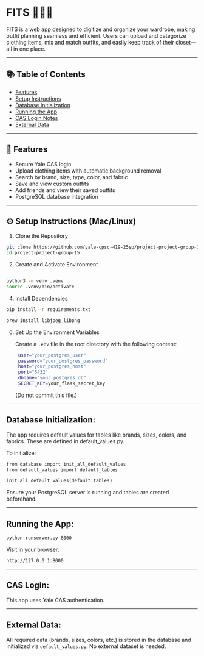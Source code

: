# FITS 👕🧥👗  

FITS is a web app designed to digitize and organize your wardrobe, making outfit planning seamless and efficient. Users can upload and categorize clothing items, mix and match outfits, and easily keep track of their closet—all in one place.

---

## 📚 Table of Contents

- [Features](#-features)
- [Setup Instructions](#️-setup-instructions-maclinux)
- [Database Initialization](#database-initialization)
- [Running the App](#running-the-app)
- [CAS Login Notes](#cas-login-notes)
- [External Data](#external-data)

---

## 🧰 Features

- Secure Yale CAS login
- Upload clothing items with automatic background removal
- Search by brand, size, type, color, and fabric
- Save and view custom outfits
- Add friends and view their saved outfits
- PostgreSQL database integration

---

## ⚙️ Setup Instructions (Mac/Linux)

1. Clone the Repository
```bash
git clone https://github.com/yale-cpsc-419-25sp/project-project-group-15.git
cd project-project-group-15
```
2. Create and Activate Environment

```bash

python3 -m venv .venv
source .venv/bin/activate
```

4. Install Dependencies
   
```bash
pip install -r requirements.txt
```
```bash
brew install libjpeg libpng
```
6. Set Up the Environment Variables

    Create a `.env` file in the root directory with the following content:
   ```bash
    user="your_postgres_user"
    password="your_postgres_password"
    host="your_postgres_host"
    port="5432"
    dbname="your_postgres_db"
    SECRET_KEY=your_flask_secret_key
   ```

    (Do not commit this file.)

---

## Database Initialization:

The app requires default values for tables like brands, sizes, colors, and fabrics. These are defined in default_values.py.

To initialize:
```bash
from database import init_all_default_values
from default_values import default_tables

init_all_default_values(default_tables)
```
Ensure your PostgreSQL server is running and tables are created beforehand.

---

## Running the App:
```bash
python runserver.py 8000
```
Visit in your browser:
```bash
http://127.0.0.1:8000
```
---

## CAS Login:

This app uses Yale CAS authentication.

---

## External Data:

All required data (brands, sizes, colors, etc.) is stored in the database and initialized via `default_values.py`. No external dataset is needed.
